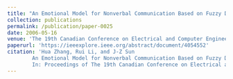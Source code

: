 ```yaml
---
title: "An Emotional Model for Nonverbal Communication Based on Fuzzy Dynamic Bayesian Network"
collection: publications
permalink: /publication/paper-0025
date: 2006-05-16
venue: 'The 19th Canadian Conference on Electrical and Computer Engineering (CCECE 2006)'
paperurl: 'https://ieeexplore.ieee.org/abstract/document/4054552'
citation: 'Hua Zhang, Rui Li, and J-Z Sun
        An Emotional Model for Nonverbal Communication Based on Fuzzy Dynamic Bayesian Network.
        In: Proceedings of The 19th Canadian Conference on Electrical and Computer Engineering (CCECE 2006), 1534--1537, May 2006.'
---
```

